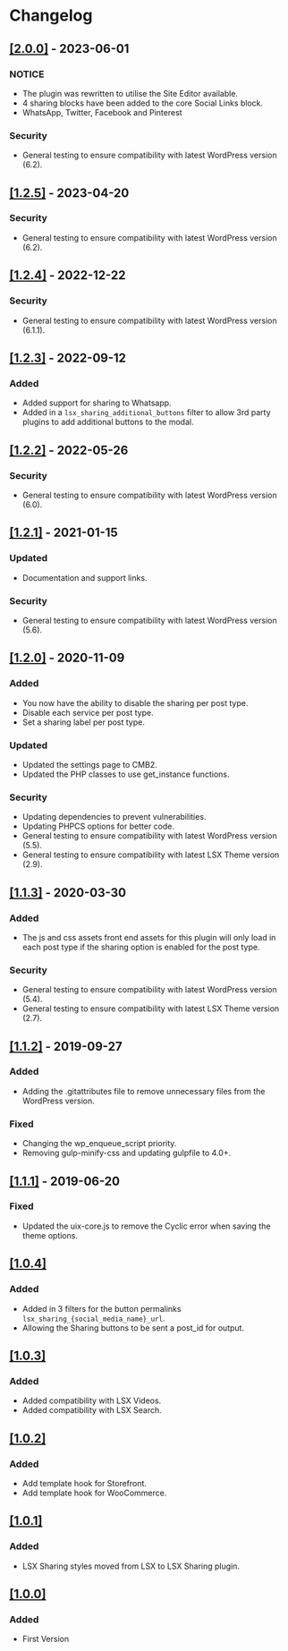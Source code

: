 # Changelog

## [[2.0.0]](https://github.com/lightspeeddevelopment/lsx-sharing/releases/tag/2.0.0) - 2023-06-01

### NOTICE
- The plugin was rewritten to utilise the Site Editor available.
- 4 sharing blocks have been added to the core Social Links block.
- WhatsApp, Twitter, Facebook and Pinterest

### Security
- General testing to ensure compatibility with latest WordPress version (6.2).

## [[1.2.5]](https://github.com/lightspeeddevelopment/lsx-sharing/releases/tag/1.2.5) - 2023-04-20

### Security
- General testing to ensure compatibility with latest WordPress version (6.2).

## [[1.2.4]](https://github.com/lightspeeddevelopment/lsx-sharing/releases/tag/1.2.4) - 2022-12-22

### Security
- General testing to ensure compatibility with latest WordPress version (6.1.1).

## [[1.2.3]](https://github.com/lightspeeddevelopment/lsx-sharing/releases/tag/1.2.3) - 2022-09-12

### Added
- Added support for sharing to Whatsapp.
- Added in a `lsx_sharing_additional_buttons` filter to allow 3rd party plugins to add additional buttons to the modal.

## [[1.2.2]](https://github.com/lightspeeddevelopment/lsx-sharing/releases/tag/1.2.2) - 2022-05-26

### Security
- General testing to ensure compatibility with latest WordPress version (6.0).

## [[1.2.1]](https://github.com/lightspeeddevelopment/lsx-sharing/releases/tag/1.2.1) - 2021-01-15

### Updated
- Documentation and support links.

### Security
- General testing to ensure compatibility with latest WordPress version (5.6).

## [[1.2.0]](https://github.com/lightspeeddevelopment/lsx-sharing/releases/tag/1.2.0) - 2020-11-09

### Added

- You now have the ability to disable the sharing per post type.
- Disable each service per post type.
- Set a sharing label per post type.

### Updated

- Updated the settings page to CMB2.
- Updated the PHP classes to use get_instance functions.

### Security

- Updating dependencies to prevent vulnerabilities.
- Updating PHPCS options for better code.
- General testing to ensure compatibility with latest WordPress version (5.5).
- General testing to ensure compatibility with latest LSX Theme version (2.9).

## [[1.1.3]](https://github.com/lightspeeddevelopment/lsx-sharing/releases/tag/1.1.3) - 2020-03-30

### Added

- The js and css assets front end assets for this plugin will only load in each post type if the sharing option is enabled for the post type.

### Security

- General testing to ensure compatibility with latest WordPress version (5.4).
- General testing to ensure compatibility with latest LSX Theme version (2.7).

## [[1.1.2]](https://github.com/lightspeeddevelopment/lsx-sharing/releases/tag/1.1.2) - 2019-09-27

### Added

- Adding the .gitattributes file to remove unnecessary files from the WordPress version.

### Fixed

- Changing the wp_enqueue_script priority.
- Removing gulp-minify-css and updating gulpfile to 4.0+.

## [[1.1.1]](https://github.com/lightspeeddevelopment/lsx-sharing/releases/tag/1.1.1) - 2019-06-20

### Fixed

- Updated the uix-core.js to remove the Cyclic error when saving the theme options.

## [[1.0.4]]()

### Added

- Added in 3 filters for the button permalinks `lsx_sharing_{social_media_name}_url`.
- Allowing the Sharing buttons to be sent a post_id for output.

## [[1.0.3]]()

### Added

- Added compatibility with LSX Videos.
- Added compatibility with LSX Search.

## [[1.0.2]]()

### Added

- Add template hook for Storefront.
- Add template hook for WooCommerce.

## [[1.0.1]]()

### Added

- LSX Sharing styles moved from LSX to LSX Sharing plugin.

## [[1.0.0]]()

### Added

- First Version

